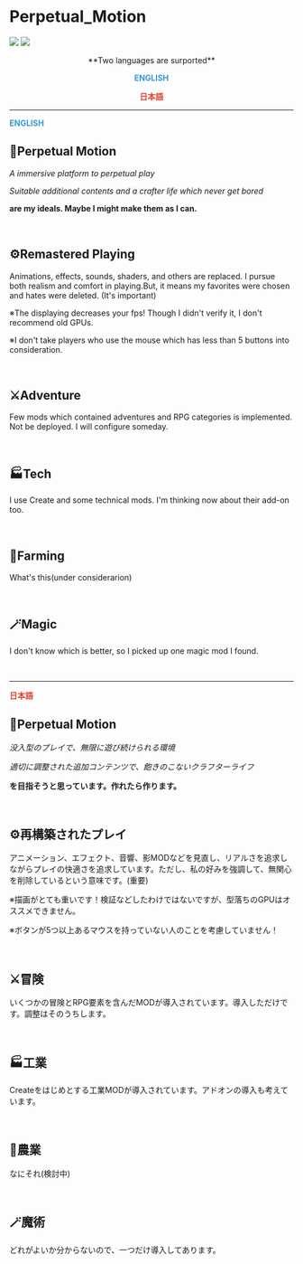 # Perpetual_Motion
<a href="https://www.curseforge.com/minecraft/modpacks/perpetual-motion"><img src="http://cf.way2muchnoise.eu/full_1216779_downloads.svg" /></a> <a href="https://www.curseforge.com/minecraft/modpacks/perpetual-motion"><img src="https://cf.way2muchnoise.eu/versions/For%20MC_1216779_all.svg" /></a>

<p style="text-align: center;">**Two languages are surported**</p><p style="text-align: center;"><span style="color: #3598db;"><strong>ENGLISH</strong></span></p><p style="text-align: center;"><span style="color: #e03e2d;"><strong>日本語</strong></span></p>

***

<span style="color: #3598db;"><strong>ENGLISH</strong></span>

## **🧊Perpetual Motion**

_A immersive platform to perpetual play_

_Suitable additional contents and a crafter life which never get bored_

**are my ideals. Maybe I might make them as I can.**

  

## ⚙️Remastered Playing

Animations, effects, sounds, shaders, and others are replaced. I pursue both realism and comfort in playing.But, it means my favorites were chosen and hates were deleted. (It's important)

※The displaying decreases your fps! Though I didn't verify it, I don't recommend old GPUs.

※I don't take players who use the mouse which has less than 5 buttons into consideration.

  

## ⚔️Adventure

Few mods which contained adventures and RPG categories is implemented. Not be deployed. I will configure someday.

  

## 🏭Tech

I use Create and some technical mods. I'm thinking now about their add-on too.

  

## 🚜Farming

What's this(under considerarion)

  

## 🪄Magic

I don't know which is better, so I picked up one magic mod I found.

  

***

<span style="color: #e03e2d;"><strong>日本語</strong></span>

## **🧊Perpetual Motion**

_没入型のプレイで、無限に遊び続けられる環境_

_適切に調整された追加コンテンツで、飽きのこないクラフターライフ_

**を目指そうと思っています。作れたら作ります。**

  

## ⚙️再構築されたプレイ

アニメーション、エフェクト、音響、影MODなどを見直し、リアルさを追求しながらプレイの快適さを追求しています。ただし、私の好みを強調して、無関心を削除しているという意味です。(重要)

※描画がとても重いです！検証などしたわけではないですが、型落ちのGPUはオススメできません。

※ボタンが5つ以上あるマウスを持っていない人のことを考慮していません！

  

## ⚔️冒険

いくつかの冒険とRPG要素を含んだMODが導入されています。導入しただけです。調整はそのうちします。

  

## 🏭工業

Createをはじめとする工業MODが導入されています。アドオンの導入も考えています。

  

## 🚜農業

なにそれ(検討中)

  

## 🪄魔術

どれがよいか分からないので、一つだけ導入してあります。